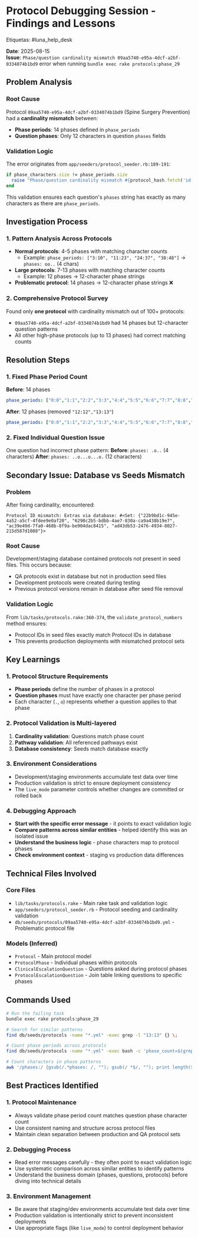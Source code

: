 # Protocol Debugging Session - Findings and Lessons

Etiquetas: #luna_help_desk 

**Date**: 2025-08-15  
**Issue**: `Phase/question cardinality mismatch 09aa5740-e95a-4dcf-a2bf-0334074b1bd9` error when running `bundle exec rake protocols:phase_29`

## Problem Analysis

### Root Cause

Protocol `09aa5740-e95a-4dcf-a2bf-0334074b1bd9` (Spine Surgery Prevention) had a **cardinality mismatch** between:
- **Phase periods**: 14 phases defined in `phase_periods`
- **Question phases**: Only 12 characters in question `phases` fields

### Validation Logic

The error originates from `app/seeders/protocol_seeder.rb:189-191`:
```ruby
if phase_characters.size != phase_periods.size
  raise "Phase/question cardinality mismatch #{protocol_hash.fetch('id')}"
end
```

This validation ensures each question's `phases` string has exactly as many characters as there are `phase_periods`.

## Investigation Process

### 1. Pattern Analysis Across Protocols

- **Normal protocols**: 4-5 phases with matching character counts
  - Example: `phase_periods: ["3:10", "11:23", "24:37", "38:48"]` → `phases: oo..` (4 chars)
- **Large protocols**: 7-13 phases with matching character counts
  - Example: 12 phases → 12-character phase strings
- **Problematic protocol**: 14 phases → 12-character phase strings ❌

### 2. Comprehensive Protocol Survey

Found only **one protocol** with cardinality mismatch out of 100+ protocols:
- `09aa5740-e95a-4dcf-a2bf-0334074b1bd9` had 14 phases but 12-character question patterns
- All other high-phase protocols (up to 13 phases) had correct matching counts

## Resolution Steps

### 1. Fixed Phase Period Count

**Before**: 14 phases
```yaml
phase_periods: ["0:0","1:1","2:2","3:3","4:4","5:5","6:6","7:7","8:8","9:9","10:10","11:11","12:12","13:13"]
```

**After**: 12 phases (removed `"12:12","13:13"`)
```yaml
phase_periods: ["0:0","1:1","2:2","3:3","4:4","5:5","6:6","7:7","8:8","9:9","10:10","11:11"]
```

### 2. Fixed Individual Question Issue

One question had incorrect phase pattern:
**Before**: `phases: .o..` (4 characters)
**After**: `phases: ..o...o...o.` (12 characters)

## Secondary Issue: Database vs Seeds Mismatch

### Problem

After fixing cardinality, encountered:
```
Protocol ID mismatch: Extras via database: #<Set: {"22b9bd1c-945e-4a52-a5cf-4fdee9e0af20", "6298c2b5-bdbb-4ae7-830a-ca9a438b19e7", "ac39e49d-7fa0-468b-8f9a-be904dac8415", "ad43db53-2476-4934-8027-215d587d1088"}>
```

### Root Cause

Development/staging database contained protocols not present in seed files. This occurs because:
- QA protocols exist in database but not in production seed files
- Development protocols were created during testing
- Previous protocol versions remain in database after seed file removal

### Validation Logic

From `lib/tasks/protocols.rake:360-374`, the `validate_protocol_numbers` method ensures:
- Protocol IDs in seed files exactly match Protocol IDs in database
- This prevents production deployments with mismatched protocol sets

## Key Learnings

### 1. Protocol Structure Requirements

- **Phase periods** define the number of phases in a protocol
- **Question phases** must have exactly one character per phase period
- Each character (`.`, `o`) represents whether a question applies to that phase

### 2. Protocol Validation is Multi-layered

1. **Cardinality validation**: Questions match phase count
2. **Pathway validation**: All referenced pathways exist
3. **Database consistency**: Seeds match database exactly

### 3. Environment Considerations

- Development/staging environments accumulate test data over time
- Production validation is strict to ensure deployment consistency
- The `live_mode` parameter controls whether changes are committed or rolled back

### 4. Debugging Approach

- **Start with the specific error message** - it points to exact validation logic
- **Compare patterns across similar entities** - helped identify this was an isolated issue
- **Understand the business logic** - phase characters map to protocol phases
- **Check environment context** - staging vs production data differences

## Technical Files Involved

### Core Files

- `lib/tasks/protocols.rake` - Main rake task and validation logic
- `app/seeders/protocol_seeder.rb` - Protocol seeding and cardinality validation
- `db/seeds/protocols/09aa5740-e95a-4dcf-a2bf-0334074b1bd9.yml` - Problematic protocol file

### Models (Inferred)

- `Protocol` - Main protocol model
- `ProtocolPhase` - Individual phases within protocols  
- `ClinicalEscalationQuestion` - Questions asked during protocol phases
- `ProtocolEscalationQuestion` - Join table linking questions to specific phases

## Commands Used

```bash
# Run the failing task
bundle exec rake protocols:phase_29

# Search for similar patterns
find db/seeds/protocols -name "*.yml" -exec grep -l "13:13" {} \;

# Count phase periods across protocols
find db/seeds/protocols -name "*.yml" -exec bash -c 'phase_count=$(grep "phase_periods:" "$1" | grep -o ":" | wc -l); if [ $phase_count -gt 6 ]; then echo "$1 has $phase_count phases"; fi' _ {} \;

# Count characters in phase patterns
awk '/phases:/ {gsub(/.*phases: /, ""); gsub(/ *$/, ""); print length($0) ": " $0}' db/seeds/protocols/09aa5740-e95a-4dcf-a2bf-0334074b1bd9.yml
```

## Best Practices Identified

### 1. Protocol Maintenance

- Always validate phase period count matches question phase character count
- Use consistent naming and structure across protocol files
- Maintain clean separation between production and QA protocol sets

### 2. Debugging Process

- Read error messages carefully - they often point to exact validation logic
- Use systematic comparison across similar entities to identify patterns
- Understand the business domain (phases, questions, protocols) before diving into technical details

### 3. Environment Management

- Be aware that staging/dev environments accumulate test data over time
- Production validation is intentionally strict to prevent inconsistent deployments
- Use appropriate flags (like `live_mode`) to control deployment behavior